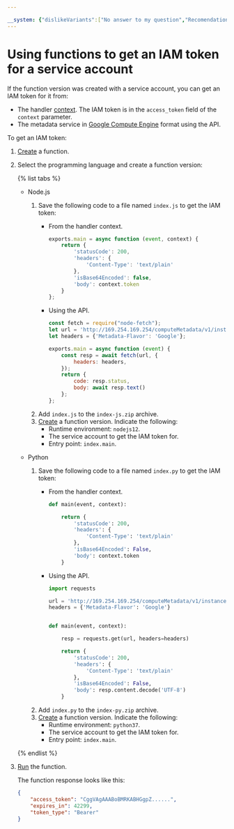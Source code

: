```yaml
---

__system: {"dislikeVariants":["No answer to my question","Recomendations didn't help","The content doesn't match title","Other"]}
---
```

# Using functions to get an IAM token for a service account

If the function version was created with a service account, you can get an IAM token for it from:

* The handler [context](../concepts/function.md#model-desc). The IAM token is in the `access_token` field of the `context` parameter.
* The metadata service in [Google Compute Engine](../../compute/operations/vm-info/get-info.md#gce-metadata) format using the API.

To get an IAM token:

1. [Create](../operations/function/function-create.md) a function.

1. Select the programming language and create a function version:

     {% list tabs %}

     - Node.js
        1. Save the following code to a file named `index.js` to get the IAM token:
            * From the handler context.

                ```js
                exports.main = async function (event, context) {
                    return {
                        'statusCode': 200,
                        'headers': {
                            'Content-Type': 'text/plain'
                        },
                        'isBase64Encoded': false,
                        'body': context.token
                    }
                };
                ```
            * Using the API.

                ```js
                const fetch = require("node-fetch");
                let url = 'http://169.254.169.254/computeMetadata/v1/instance/service-accounts/default/token';
                let headers = {'Metadata-Flavor': 'Google'};
                
                exports.main = async function (event) {
                    const resp = await fetch(url, {
                        headers: headers,
                    });
                    return {
                        code: resp.status,
                        body: await resp.text()
                    };
                };
                ```
        1. Add `index.js` to the `index-js.zip` archive.
        1. [Create](../operations/function/version-manage.md#version-create) a function version. Indicate the following:
            * Runtime environment: `nodejs12`.
            * The service account to get the IAM token for.
            * Entry point: `index.main`.

    - Python
        1. Save the following code to a file named `index.py` to get the IAM token:
            * From the handler context.

                ```py
                def main(event, context):
                
                    return {
                        'statusCode': 200,
                        'headers': {
                            'Content-Type': 'text/plain'
                        },
                        'isBase64Encoded': False,
                        'body': context.token
                    }
                ```
            * Using the API.

                ```py
                import requests
                
                url = 'http://169.254.169.254/computeMetadata/v1/instance/service-accounts/default/token'
                headers = {'Metadata-Flavor': 'Google'}
                
                
                def main(event, context):
                
                    resp = requests.get(url, headers=headers)
                
                    return {
                        'statusCode': 200,
                        'headers': {
                            'Content-Type': 'text/plain'
                        },
                        'isBase64Encoded': False,
                        'body': resp.content.decode('UTF-8')
                    }
                ```
        1. Add `index.py` to the `index-py.zip` archive.
        1. [Create](../operations/function/version-manage.md#version-create) a function version. Indicate the following:
            * Runtime environment: `python37`.
            * The service account to get the IAM token for.
            * Entry point: `index.main`.

    {% endlist %}

1. [Run](../operations/function/function-invoke.md) the function.

    The function response looks like this:

    ```json
    {
        "access_token": "CggVAgAAABoBMRKABHGgpZ......",
        "expires_in": 42299,
        "token_type": "Bearer"
    }
    ```

